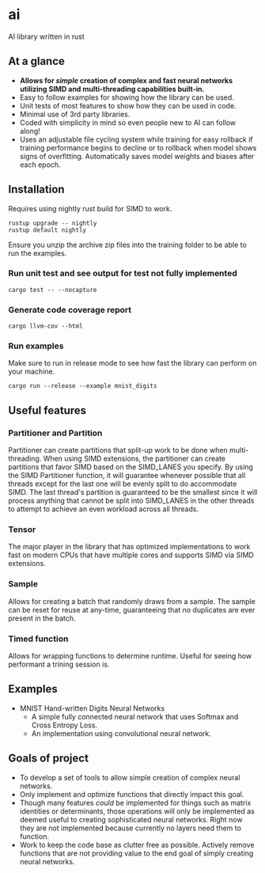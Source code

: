 # ai
AI library written in rust

## At a glance
* **Allows for *simple* creation of complex and fast neural networks utilizing SIMD and multi-threading capabilities built-in.**
* Easy to follow examples for showing how the library can be used.
* Unit tests of most features to show how they can be used in code.
* Minimal use of 3rd party libraries.
* Coded with simplicity in mind so even people new to AI can follow along!
* Uses an adjustable file cycling system while training for easy rollback if training performance begins to decline or to rollback when model shows signs of overfitting. Automatically saves model weights and biases after each epoch.

## Installation
Requires using nightly rust build for SIMD to work.

```
rustup upgrade -- nightly
rustup default nightly
```

Ensure you unzip the archive zip files into the training folder to be able to run the examples.

### Run unit test and see output for test not fully implemented
```
cargo test -- --nocapture
```
### Generate code coverage report
```
cargo llvm-cov --html
```

### Run examples
Make sure to run in release mode to see how fast the library can perform on your machine.
```
cargo run --release --example mnist_digits
```

## Useful features
### Partitioner and Partition
Partitioner can create partitions that split-up work to be done when multi-threading. When using SIMD extensions, the partitioner can create partitions that favor SIMD based on the SIMD_LANES you specify. By using the SIMD Partitioner function, it will guarantee whenever possible that all threads except for the last one will be evenly split to do accommodate SIMD. The last thread's partition is guaranteed to be the smallest since it will process anything that cannot be split into SIMD_LANES in the other threads to attempt to achieve an even workload across all threads.

### Tensor
The major player in the library that has optimized implementations to work fast on modern CPUs that have multiple cores and supports SIMD via SIMD extensions.

### Sample
Allows for creating a batch that randomly draws from a sample. The sample can be reset for reuse at any-time, guaranteeing that no duplicates are ever present in the batch.

### Timed function
Allows for wrapping functions to determine runtime. Useful for seeing how performant a trining session is.

## Examples
* MNIST Hand-written Digits Neural Networks
  * A simple fully connected neural network that uses Softmax and Cross Entropy Loss.
  * An implementation using convolutional neural network.

## Goals of project
  * To develop a set of tools to allow simple creation of complex neural networks.
  * Only implement and optimize functions that directly impact this goal.
  * Though many features *could* be implemented for things such as matrix identities or determinants, those operations will only be implemented as deemed useful to creating sophisticated neural networks. Right now they are not implemented because currently no layers need them to function.
  * Work to keep the code base as clutter free as possible. Actively remove functions that are not providing value to the end goal of simply creating neural networks.